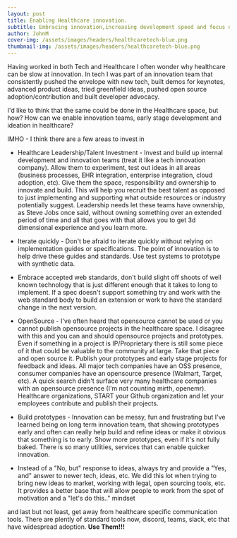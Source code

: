 ```yaml
---
layout: post
title: Enabling Healthcare innovation.
subtitle: Embracing innovation,increasing development speed and focus on developers
author: JohnM
cover-img: /assets/images/headers/healthcaretech-blue.png
thumbnail-img: /assets/images/headers/healthcaretech-blue.png
---
```


Having worked in both Tech and Healthcare I often wonder why healthcare can be slow at innovation. In tech I was part of an innovation team that consistently pushed the envelope with new tech, built demos for keynotes, advanced product ideas, tried greenfield ideas, pushed open source adoption/contribution and built developer advocacy.

I'd like to think that the same could be done in the Healthcare space, but how? How can we enable innovation teams, early stage development and ideation in healthcare?

IMHO - I think there are a few areas to invest in

- Healthcare Leadership/Talent Investment - Invest and build up internal development and innovation teams (treat it like a tech innovation company). Allow them to experiment, test out ideas in all areas (business processes, EHR integration, enterprise integration, cloud adoption, etc). Give them the space, responsibility and ownership to innovate and build. This will help you recruit the best talent as opposed to just implementing and supporting what outside resources or industry potentially suggest. Leadership needs let these teams have ownership, as Steve Jobs once said, without owning something over an extended period of time and all that goes with that allows you to get 3d dimensional experience and you learn more.

- Iterate quickly - Don't be afraid to iterate quickly without relying on implementation guides or specifications. The point of innovation is to help drive these guides and standards. Use test systems to prototype with synthetic data.

- Embrace accepted web standards, don't build slight off shoots of well known technology that is just different enough that it takes to long to implement. If a spec doesn't support something try and work with the web standard body to build an extension or work to have the standard change in the next version.

- OpenSource - I've often heard that opensource cannot be used or you cannot publish opensource projects in the healthcare space. I disagree with this and you can and should opensource projects and prototypes. Even if something in a project is IP/Proprietary there is still some piece of it that could be valuable to the community at large. Take that piece and open source it. Publish your prototypes and early stage projects for feedback and ideas. All major tech companies have an OSS presence, consumer companies have an opensource presence (Walmart, Target, etc). A quick search didn't surface very many healthcare companies with an opensource presence (I'm not counting mirth, openemr). Healthcare organizations, START your Github organization and let your employees contribute and publish their projects.

- Build prototypes - Innovation can be messy, fun and frustrating but I've learned being on long term innovation team, that showing prototypes early and often can really help build and refine ideas or make it obvious that something is to early. Show more prototypes, even if it's not fully baked. There is so many utilities, services that can enable quicker innovation.

- Instead of a "No, but" response to ideas, always try and provide a "Yes, and" answer to newer tech, ideas, etc. We did this lot when trying to bring new ideas to market, working with legal, open sourcing tools, etc. It provides a better base that will allow people to work from the spot of motivation and a "let's do this.." mindset

and last but not least, get away from healthcare specific communication tools. There are plently of standard tools now, discord, teams, slack, etc that have widespread adoption. **Use Them!!!**

